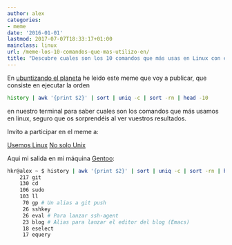 ```yaml
---
author: alex
categories:
- meme
date: '2016-01-01'
lastmod: 2017-07-07T18:33:17+01:00
mainclass: linux
url: /meme-los-10-comandos-que-mas-utilizo-en/
title: "Descubre cuales son los 10 comandos que más usas en Linux con esta línea"
---
```


En <a target="_blank" href="http://www.ubuntizandoelplaneta.com/2011/01/meme-los-10-comandos-que-mas-utilizo.html">ubuntizando el planeta</a> he leido este meme que voy a publicar, que consiste en ejecutar la orden

```bash
history | awk '{print $2}' | sort | uniq -c | sort -rn | head -10
```

en nuestro terminal para saber cuales son los comandos que más usamos en linux, seguro que os sorprendéis al ver vuestros resultados.

<!--more--><!--ad-->

Invito a participar en el meme a:

<a target="_blank" href="http://usemoslinux.blogspot.com/">Usemos Linux</a>
<a target="_blank" href="http://www.nosolounix.com/">No solo Unix</a>

Aqui mi salida en mi máquina [Gentoo](/tags/gentoo "Artículos sobre Gentoo"):

```bash
hkr@alex ~ $ history | awk '{print $2}' | sort | uniq -c | sort -rn | head -10
    217 git
    130 cd
    106 sudo
    103 ll
     70 gp # Un alias a git push
     26 sshkey
     26 eval # Para lanzar ssh-agent
     23 blog # Alias para lanzar el editor del blog (Emacs)
     18 eselect
     17 equery
```
